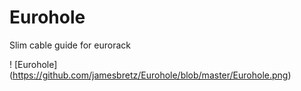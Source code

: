 # Eurohole
Slim cable guide for eurorack

! [Eurohole] (https://github.com/jamesbretz/Eurohole/blob/master/Eurohole.png)
